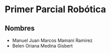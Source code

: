 # Primer Parcial Robótica
## Nombres
- Manuel Juan Marcos Mamani Ramirez
- Belen Oriana Medina Gisbert
